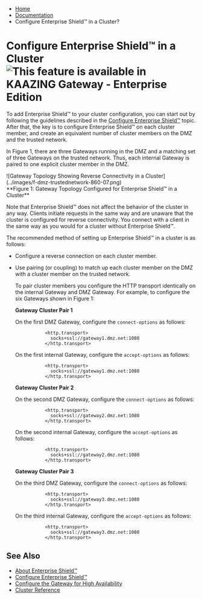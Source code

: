 -   [Home](../../index.md)
-   [Documentation](../index.md)
-   Configure Enterprise Shield&trade; in a Cluster?

Configure Enterprise Shield&trade; in a Cluster ![This feature is available in KAAZING Gateway - Enterprise Edition](images/enterprise-feature.png)
===================================================================================

To add Enterprise Shield&trade; to your cluster configuration, you can start out by following the guidelines described in the [Configure Enterprise Shield&trade;](p_rc_config.md) topic. After that, the key is to configure Enterprise Shield&trade; on each cluster member, and create an equivalent number of cluster members on the DMZ and the trusted network.

In Figure 1, there are three Gateways running in the DMZ and a matching set of three Gateways on the trusted network. Thus, each internal Gateway is paired to one explicit cluster member in the DMZ.

<figure style="margin-left:0px;">
![Gateway Topology Showing Reverse Connectivity in a Cluster](../images/f-dmz-trustednetwork-860-07.png)
<figcaption>
**Figure 1: Gateway Topology Configured for Enterprise Shield&trade; in a Cluster**
</figcaption>
</figure>
Note that Enterprise Shield&trade; does not affect the behavior of the cluster in any way. Clients initiate requests in the same way and are unaware that the cluster is configured for reverse connectivity. You connect with a client in the same way as you would for a cluster without Enterprise Shield&trade;.

The recommended method of setting up Enterprise Shield&trade; in a cluster is as follows:

-   Configure a reverse connection on each cluster member.</a>
-   Use pairing (or coupling) to match up each cluster member on the DMZ with a cluster member on the trusted network.

    To pair cluster members you configure the HTTP transport identically on the internal Gateway and DMZ Gateway. For example, to configure the six Gateways shown in Figure 1:

    **Gateway Cluster Pair 1**

    On the first DMZ Gateway, configure the `connect-options` as follows:

    ``` auto-links:
               <http.transport>
                 socks+ssl://gateway1.dmz.net:1080
               </http.transport>
    ```

    On the first internal Gateway, configure the `accept-options` as follows:

    ``` auto-links:
               <http.transport>
                 socks+ssl://gateway1.dmz.net:1080
               </http.transport>
    ```

    **Gateway Cluster Pair 2**

    On the second DMZ Gateway, configure the `connect-options` as follows:

    ``` auto-links:
               <http.transport>
                 socks+ssl://gateway2.dmz.net:1080
               </http.transport>
    ```

    On the second internal Gateway, configure the `accept-options` as follows:

    ``` auto-links:
               <http.transport>
                 socks+ssl://gateway2.dmz.net:1080
               </http.transport>
    ```

    **Gateway Cluster Pair 3**

    On the third DMZ Gateway, configure the `connect-options` as follows:

    ``` auto-links:
               <http.transport>
                 socks+ssl://gateway3.dmz.net:1080
               </http.transport>
    ```

    On the third internal Gateway, configure the `accept-options` as follows:

    ``` auto-links:
               <http.transport>
                 socks+ssl://gateway3.dmz.net:1080
               </http.transport>
    ```

See Also
--------

-   [About Enterprise Shield&trade;](o_rc_checklist.md#whatis)
-   [Configure Enterprise Shield&trade;](p_rc_config.md)
-   [Configure the Gateway for High Availability](../high-availability/o_ha.md)
-   [Cluster Reference](../admin-reference/r_conf_cluster.md)


